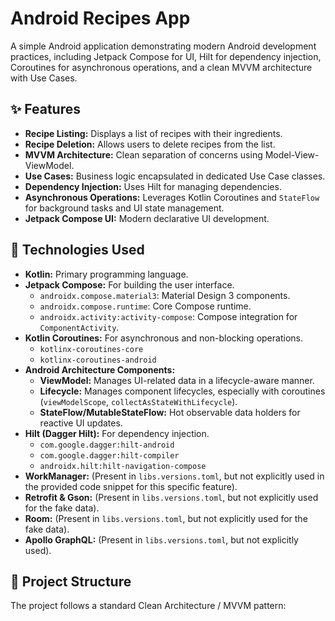 # Android Recipes App

A simple Android application demonstrating modern Android development practices, including Jetpack Compose for UI, Hilt for dependency injection, Coroutines for asynchronous operations, and a clean MVVM architecture with Use Cases.

## ✨ Features

* **Recipe Listing:** Displays a list of recipes with their ingredients.
* **Recipe Deletion:** Allows users to delete recipes from the list.
* **MVVM Architecture:** Clean separation of concerns using Model-View-ViewModel.
* **Use Cases:** Business logic encapsulated in dedicated Use Case classes.
* **Dependency Injection:** Uses Hilt for managing dependencies.
* **Asynchronous Operations:** Leverages Kotlin Coroutines and `StateFlow` for background tasks and UI state management.
* **Jetpack Compose UI:** Modern declarative UI development.

## 🚀 Technologies Used

* **Kotlin:** Primary programming language.
* **Jetpack Compose:** For building the user interface.
    * `androidx.compose.material3`: Material Design 3 components.
    * `androidx.compose.runtime`: Core Compose runtime.
    * `androidx.activity:activity-compose`: Compose integration for `ComponentActivity`.
* **Kotlin Coroutines:** For asynchronous and non-blocking operations.
    * `kotlinx-coroutines-core`
    * `kotlinx-coroutines-android`
* **Android Architecture Components:**
    * **ViewModel:** Manages UI-related data in a lifecycle-aware manner.
    * **Lifecycle:** Manages component lifecycles, especially with coroutines (`viewModelScope`, `collectAsStateWithLifecycle`).
    * **StateFlow/MutableStateFlow:** Hot observable data holders for reactive UI updates.
* **Hilt (Dagger Hilt):** For dependency injection.
    * `com.google.dagger:hilt-android`
    * `com.google.dagger:hilt-compiler`
    * `androidx.hilt:hilt-navigation-compose`
* **WorkManager:** (Present in `libs.versions.toml`, but not explicitly used in the provided code snippet for this specific feature).
* **Retrofit & Gson:** (Present in `libs.versions.toml`, but not explicitly used for the fake data).
* **Room:** (Present in `libs.versions.toml`, but not explicitly used for the fake data).
* **Apollo GraphQL:** (Present in `libs.versions.toml`, but not explicitly used).

## 📁 Project Structure

The project follows a standard Clean Architecture / MVVM pattern: